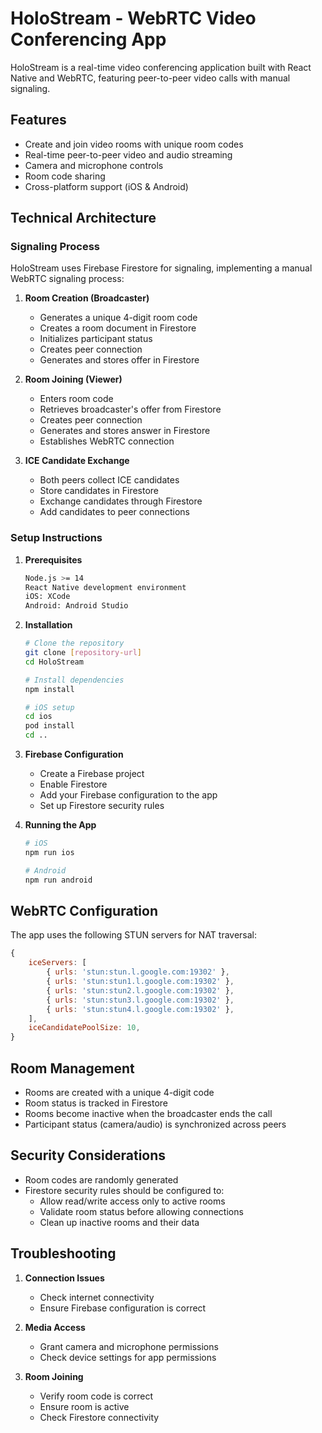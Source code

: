 # HoloStream - WebRTC Video Conferencing App

HoloStream is a real-time video conferencing application built with React Native and WebRTC, featuring peer-to-peer video calls with manual signaling.

## Features

- Create and join video rooms with unique room codes
- Real-time peer-to-peer video and audio streaming
- Camera and microphone controls
- Room code sharing
- Cross-platform support (iOS & Android)

## Technical Architecture

### Signaling Process

HoloStream uses Firebase Firestore for signaling, implementing a manual WebRTC signaling process:

1. **Room Creation (Broadcaster)**
   - Generates a unique 4-digit room code
   - Creates a room document in Firestore
   - Initializes participant status
   - Creates peer connection
   - Generates and stores offer in Firestore

2. **Room Joining (Viewer)**
   - Enters room code
   - Retrieves broadcaster's offer from Firestore
   - Creates peer connection
   - Generates and stores answer in Firestore
   - Establishes WebRTC connection

3. **ICE Candidate Exchange**
   - Both peers collect ICE candidates
   - Store candidates in Firestore
   - Exchange candidates through Firestore
   - Add candidates to peer connections

### Setup Instructions

1. **Prerequisites**
   ```bash
   Node.js >= 14
   React Native development environment
   iOS: XCode
   Android: Android Studio
   ```

2. **Installation**
   ```bash
   # Clone the repository
   git clone [repository-url]
   cd HoloStream

   # Install dependencies
   npm install

   # iOS setup
   cd ios
   pod install
   cd ..
   ```

3. **Firebase Configuration**
   - Create a Firebase project
   - Enable Firestore
   - Add your Firebase configuration to the app
   - Set up Firestore security rules



4. **Running the App**
   ```bash
   # iOS
   npm run ios

   # Android
   npm run android
   ```

## WebRTC Configuration

The app uses the following STUN servers for NAT traversal:
```javascript
{
    iceServers: [
        { urls: 'stun:stun.l.google.com:19302' },
        { urls: 'stun:stun1.l.google.com:19302' },
        { urls: 'stun:stun2.l.google.com:19302' },
        { urls: 'stun:stun3.l.google.com:19302' },
        { urls: 'stun:stun4.l.google.com:19302' },
    ],
    iceCandidatePoolSize: 10,
}
```

## Room Management

- Rooms are created with a unique 4-digit code
- Room status is tracked in Firestore
- Rooms become inactive when the broadcaster ends the call
- Participant status (camera/audio) is synchronized across peers

## Security Considerations

- Room codes are randomly generated
- Firestore security rules should be configured to:
  - Allow read/write access only to active rooms
  - Validate room status before allowing connections
  - Clean up inactive rooms and their data

## Troubleshooting

1. **Connection Issues**
   - Check internet connectivity
   - Ensure Firebase configuration is correct

2. **Media Access**
   - Grant camera and microphone permissions
   - Check device settings for app permissions

3. **Room Joining**
   - Verify room code is correct
   - Ensure room is active
   - Check Firestore connectivity


